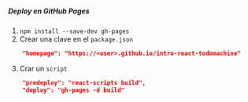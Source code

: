 ##### Deploy en GitHub Pages

1) `npm install --save-dev gh-pages`
2) Crear una clave en el `package.json`

```json
    "homepage": "https://<user>.github.io/intro-react-todomachine"

```

3) Crar un `script`

```json    
    "predeploy": "react-scripts build",
    "deploy": "gh-pages -d build"
```